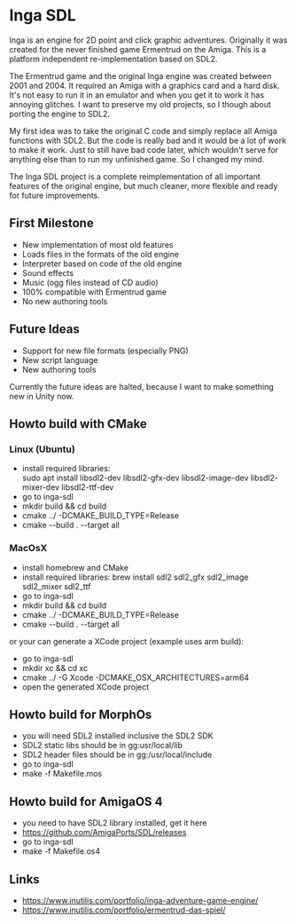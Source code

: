 # Inga SDL

Inga is an engine for 2D point and click graphic adventures. Originally it was created for the never finished game Ermentrud on the Amiga. This is a platform independent re-implementation based on SDL2.

The Ermentrud game and the original Inga engine was created between 2001 and 2004. It required an Amiga with a graphics card and a hard disk. It's not easy to run it in an emulator and when you get it to work it has annoying glitches. I want to preserve my old projects, so I though about porting the engine to SDL2.

My first idea was to take the original C code and simply replace all Amiga functions with SDL2. But the code is really bad and it would be a lot of work to make it work. Just to still have bad code later, which wouldn't serve for anything else than to run my unfinished game. So I changed my mind.

The Inga SDL project is a complete reimplementation of all important features of the original engine, but much cleaner, more flexible and ready for future improvements.

## First Milestone

- New implementation of most old features
- Loads files in the formats of the old engine
- Interpreter based on code of the old engine
- Sound effects
- Music (ogg files instead of CD audio)
- 100% compatible with Ermentrud game
- No new authoring tools

## Future Ideas

- Support for new file formats (especially PNG)
- New script language
- New authoring tools

Currently the future ideas are halted, because I want to make something new in Unity now.

## Howto build with CMake

### Linux (Ubuntu)
- install required libraries:  
  sudo apt install libsdl2-dev libsdl2-gfx-dev libsdl2-image-dev libsdl2-mixer-dev libsdl2-ttf-dev
- go to inga-sdl
- mkdir build && cd build
- cmake ../ -DCMAKE_BUILD_TYPE=Release
- cmake --build . --target all

### MacOsX
- install homebrew and CMake
- install required libraries:
  brew install sdl2 sdl2_gfx sdl2_image sdl2_mixer sdl2_ttf
- go to inga-sdl
- mkdir build && cd build
- cmake ../ -DCMAKE_BUILD_TYPE=Release
- cmake --build . --target all  
  
or your can generate a XCode project (example uses arm build):
- go to inga-sdl
- mkdir xc && cd xc
- cmake ../ -G Xcode -DCMAKE_OSX_ARCHITECTURES=arm64
- open the generated XCode project

## Howto build for MorphOs
- you will need SDL2 installed inclusive the SDL2 SDK
- SDL2 static libs should be in gg:usr/local/lib
- SDL2 header files should be in gg:/usr/local/include
- go to inga-sdl
- make -f Makefile.mos

## Howto build for AmigaOS 4
- you need to have SDL2 library installed, get it here
- https://github.com/AmigaPorts/SDL/releases
- go to inga-sdl
- make -f Makefile.os4

## Links

- https://www.inutilis.com/portfolio/inga-adventure-game-engine/
- https://www.inutilis.com/portfolio/ermentrud-das-spiel/
